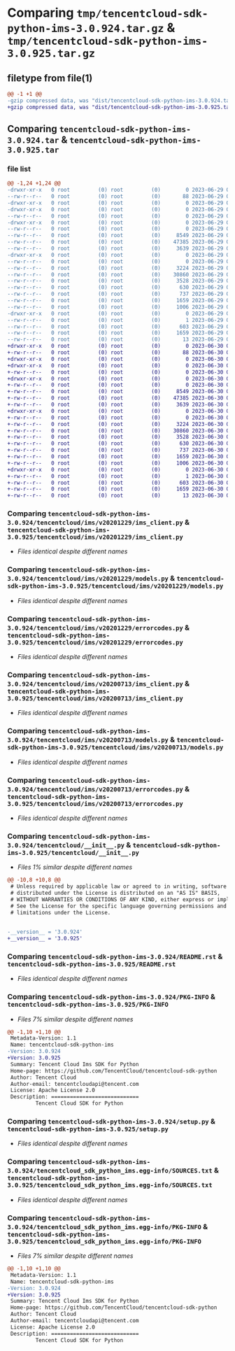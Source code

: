 # Comparing `tmp/tencentcloud-sdk-python-ims-3.0.924.tar.gz` & `tmp/tencentcloud-sdk-python-ims-3.0.925.tar.gz`

## filetype from file(1)

```diff
@@ -1 +1 @@
-gzip compressed data, was "dist/tencentcloud-sdk-python-ims-3.0.924.tar", last modified: Thu Jun 29 00:36:12 2023, max compression
+gzip compressed data, was "dist/tencentcloud-sdk-python-ims-3.0.925.tar", last modified: Fri Jun 30 02:15:56 2023, max compression
```

## Comparing `tencentcloud-sdk-python-ims-3.0.924.tar` & `tencentcloud-sdk-python-ims-3.0.925.tar`

### file list

```diff
@@ -1,24 +1,24 @@
-drwxr-xr-x   0 root         (0) root         (0)        0 2023-06-29 00:36:12.000000 tencentcloud-sdk-python-ims-3.0.924/
--rw-r--r--   0 root         (0) root         (0)       88 2023-06-29 00:36:12.000000 tencentcloud-sdk-python-ims-3.0.924/setup.cfg
-drwxr-xr-x   0 root         (0) root         (0)        0 2023-06-29 00:36:12.000000 tencentcloud-sdk-python-ims-3.0.924/tencentcloud/
-drwxr-xr-x   0 root         (0) root         (0)        0 2023-06-29 00:36:12.000000 tencentcloud-sdk-python-ims-3.0.924/tencentcloud/ims/
--rw-r--r--   0 root         (0) root         (0)        0 2023-06-29 00:36:12.000000 tencentcloud-sdk-python-ims-3.0.924/tencentcloud/ims/__init__.py
-drwxr-xr-x   0 root         (0) root         (0)        0 2023-06-29 00:36:12.000000 tencentcloud-sdk-python-ims-3.0.924/tencentcloud/ims/v20201229/
--rw-r--r--   0 root         (0) root         (0)        0 2023-06-29 00:36:12.000000 tencentcloud-sdk-python-ims-3.0.924/tencentcloud/ims/v20201229/__init__.py
--rw-r--r--   0 root         (0) root         (0)     8549 2023-06-29 00:36:12.000000 tencentcloud-sdk-python-ims-3.0.924/tencentcloud/ims/v20201229/ims_client.py
--rw-r--r--   0 root         (0) root         (0)    47385 2023-06-29 00:36:12.000000 tencentcloud-sdk-python-ims-3.0.924/tencentcloud/ims/v20201229/models.py
--rw-r--r--   0 root         (0) root         (0)     3639 2023-06-29 00:36:12.000000 tencentcloud-sdk-python-ims-3.0.924/tencentcloud/ims/v20201229/errorcodes.py
-drwxr-xr-x   0 root         (0) root         (0)        0 2023-06-29 00:36:12.000000 tencentcloud-sdk-python-ims-3.0.924/tencentcloud/ims/v20200713/
--rw-r--r--   0 root         (0) root         (0)        0 2023-06-29 00:36:12.000000 tencentcloud-sdk-python-ims-3.0.924/tencentcloud/ims/v20200713/__init__.py
--rw-r--r--   0 root         (0) root         (0)     3224 2023-06-29 00:36:12.000000 tencentcloud-sdk-python-ims-3.0.924/tencentcloud/ims/v20200713/ims_client.py
--rw-r--r--   0 root         (0) root         (0)    30860 2023-06-29 00:36:12.000000 tencentcloud-sdk-python-ims-3.0.924/tencentcloud/ims/v20200713/models.py
--rw-r--r--   0 root         (0) root         (0)     3528 2023-06-29 00:36:12.000000 tencentcloud-sdk-python-ims-3.0.924/tencentcloud/ims/v20200713/errorcodes.py
--rw-r--r--   0 root         (0) root         (0)      630 2023-06-29 00:36:12.000000 tencentcloud-sdk-python-ims-3.0.924/tencentcloud/__init__.py
--rw-r--r--   0 root         (0) root         (0)      737 2023-06-29 00:36:12.000000 tencentcloud-sdk-python-ims-3.0.924/README.rst
--rw-r--r--   0 root         (0) root         (0)     1659 2023-06-29 00:36:12.000000 tencentcloud-sdk-python-ims-3.0.924/PKG-INFO
--rw-r--r--   0 root         (0) root         (0)     1006 2023-06-29 00:36:12.000000 tencentcloud-sdk-python-ims-3.0.924/setup.py
-drwxr-xr-x   0 root         (0) root         (0)        0 2023-06-29 00:36:12.000000 tencentcloud-sdk-python-ims-3.0.924/tencentcloud_sdk_python_ims.egg-info/
--rw-r--r--   0 root         (0) root         (0)        1 2023-06-29 00:36:12.000000 tencentcloud-sdk-python-ims-3.0.924/tencentcloud_sdk_python_ims.egg-info/dependency_links.txt
--rw-r--r--   0 root         (0) root         (0)      603 2023-06-29 00:36:12.000000 tencentcloud-sdk-python-ims-3.0.924/tencentcloud_sdk_python_ims.egg-info/SOURCES.txt
--rw-r--r--   0 root         (0) root         (0)     1659 2023-06-29 00:36:12.000000 tencentcloud-sdk-python-ims-3.0.924/tencentcloud_sdk_python_ims.egg-info/PKG-INFO
--rw-r--r--   0 root         (0) root         (0)       13 2023-06-29 00:36:12.000000 tencentcloud-sdk-python-ims-3.0.924/tencentcloud_sdk_python_ims.egg-info/top_level.txt
+drwxr-xr-x   0 root         (0) root         (0)        0 2023-06-30 02:15:56.000000 tencentcloud-sdk-python-ims-3.0.925/
+-rw-r--r--   0 root         (0) root         (0)       88 2023-06-30 02:15:56.000000 tencentcloud-sdk-python-ims-3.0.925/setup.cfg
+drwxr-xr-x   0 root         (0) root         (0)        0 2023-06-30 02:15:56.000000 tencentcloud-sdk-python-ims-3.0.925/tencentcloud/
+drwxr-xr-x   0 root         (0) root         (0)        0 2023-06-30 02:15:56.000000 tencentcloud-sdk-python-ims-3.0.925/tencentcloud/ims/
+-rw-r--r--   0 root         (0) root         (0)        0 2023-06-30 02:15:56.000000 tencentcloud-sdk-python-ims-3.0.925/tencentcloud/ims/__init__.py
+drwxr-xr-x   0 root         (0) root         (0)        0 2023-06-30 02:15:56.000000 tencentcloud-sdk-python-ims-3.0.925/tencentcloud/ims/v20201229/
+-rw-r--r--   0 root         (0) root         (0)        0 2023-06-30 02:15:56.000000 tencentcloud-sdk-python-ims-3.0.925/tencentcloud/ims/v20201229/__init__.py
+-rw-r--r--   0 root         (0) root         (0)     8549 2023-06-30 02:15:56.000000 tencentcloud-sdk-python-ims-3.0.925/tencentcloud/ims/v20201229/ims_client.py
+-rw-r--r--   0 root         (0) root         (0)    47385 2023-06-30 02:15:56.000000 tencentcloud-sdk-python-ims-3.0.925/tencentcloud/ims/v20201229/models.py
+-rw-r--r--   0 root         (0) root         (0)     3639 2023-06-30 02:15:56.000000 tencentcloud-sdk-python-ims-3.0.925/tencentcloud/ims/v20201229/errorcodes.py
+drwxr-xr-x   0 root         (0) root         (0)        0 2023-06-30 02:15:56.000000 tencentcloud-sdk-python-ims-3.0.925/tencentcloud/ims/v20200713/
+-rw-r--r--   0 root         (0) root         (0)        0 2023-06-30 02:15:56.000000 tencentcloud-sdk-python-ims-3.0.925/tencentcloud/ims/v20200713/__init__.py
+-rw-r--r--   0 root         (0) root         (0)     3224 2023-06-30 02:15:56.000000 tencentcloud-sdk-python-ims-3.0.925/tencentcloud/ims/v20200713/ims_client.py
+-rw-r--r--   0 root         (0) root         (0)    30860 2023-06-30 02:15:56.000000 tencentcloud-sdk-python-ims-3.0.925/tencentcloud/ims/v20200713/models.py
+-rw-r--r--   0 root         (0) root         (0)     3528 2023-06-30 02:15:56.000000 tencentcloud-sdk-python-ims-3.0.925/tencentcloud/ims/v20200713/errorcodes.py
+-rw-r--r--   0 root         (0) root         (0)      630 2023-06-30 02:15:56.000000 tencentcloud-sdk-python-ims-3.0.925/tencentcloud/__init__.py
+-rw-r--r--   0 root         (0) root         (0)      737 2023-06-30 02:15:56.000000 tencentcloud-sdk-python-ims-3.0.925/README.rst
+-rw-r--r--   0 root         (0) root         (0)     1659 2023-06-30 02:15:56.000000 tencentcloud-sdk-python-ims-3.0.925/PKG-INFO
+-rw-r--r--   0 root         (0) root         (0)     1006 2023-06-30 02:15:56.000000 tencentcloud-sdk-python-ims-3.0.925/setup.py
+drwxr-xr-x   0 root         (0) root         (0)        0 2023-06-30 02:15:56.000000 tencentcloud-sdk-python-ims-3.0.925/tencentcloud_sdk_python_ims.egg-info/
+-rw-r--r--   0 root         (0) root         (0)        1 2023-06-30 02:15:56.000000 tencentcloud-sdk-python-ims-3.0.925/tencentcloud_sdk_python_ims.egg-info/dependency_links.txt
+-rw-r--r--   0 root         (0) root         (0)      603 2023-06-30 02:15:56.000000 tencentcloud-sdk-python-ims-3.0.925/tencentcloud_sdk_python_ims.egg-info/SOURCES.txt
+-rw-r--r--   0 root         (0) root         (0)     1659 2023-06-30 02:15:56.000000 tencentcloud-sdk-python-ims-3.0.925/tencentcloud_sdk_python_ims.egg-info/PKG-INFO
+-rw-r--r--   0 root         (0) root         (0)       13 2023-06-30 02:15:56.000000 tencentcloud-sdk-python-ims-3.0.925/tencentcloud_sdk_python_ims.egg-info/top_level.txt
```

### Comparing `tencentcloud-sdk-python-ims-3.0.924/tencentcloud/ims/v20201229/ims_client.py` & `tencentcloud-sdk-python-ims-3.0.925/tencentcloud/ims/v20201229/ims_client.py`

 * *Files identical despite different names*

### Comparing `tencentcloud-sdk-python-ims-3.0.924/tencentcloud/ims/v20201229/models.py` & `tencentcloud-sdk-python-ims-3.0.925/tencentcloud/ims/v20201229/models.py`

 * *Files identical despite different names*

### Comparing `tencentcloud-sdk-python-ims-3.0.924/tencentcloud/ims/v20201229/errorcodes.py` & `tencentcloud-sdk-python-ims-3.0.925/tencentcloud/ims/v20201229/errorcodes.py`

 * *Files identical despite different names*

### Comparing `tencentcloud-sdk-python-ims-3.0.924/tencentcloud/ims/v20200713/ims_client.py` & `tencentcloud-sdk-python-ims-3.0.925/tencentcloud/ims/v20200713/ims_client.py`

 * *Files identical despite different names*

### Comparing `tencentcloud-sdk-python-ims-3.0.924/tencentcloud/ims/v20200713/models.py` & `tencentcloud-sdk-python-ims-3.0.925/tencentcloud/ims/v20200713/models.py`

 * *Files identical despite different names*

### Comparing `tencentcloud-sdk-python-ims-3.0.924/tencentcloud/ims/v20200713/errorcodes.py` & `tencentcloud-sdk-python-ims-3.0.925/tencentcloud/ims/v20200713/errorcodes.py`

 * *Files identical despite different names*

### Comparing `tencentcloud-sdk-python-ims-3.0.924/tencentcloud/__init__.py` & `tencentcloud-sdk-python-ims-3.0.925/tencentcloud/__init__.py`

 * *Files 1% similar despite different names*

```diff
@@ -10,8 +10,8 @@
 # Unless required by applicable law or agreed to in writing, software
 # distributed under the License is distributed on an "AS IS" BASIS,
 # WITHOUT WARRANTIES OR CONDITIONS OF ANY KIND, either express or implied.
 # See the License for the specific language governing permissions and
 # limitations under the License.
 
 
-__version__ = '3.0.924'
+__version__ = '3.0.925'
```

### Comparing `tencentcloud-sdk-python-ims-3.0.924/README.rst` & `tencentcloud-sdk-python-ims-3.0.925/README.rst`

 * *Files identical despite different names*

### Comparing `tencentcloud-sdk-python-ims-3.0.924/PKG-INFO` & `tencentcloud-sdk-python-ims-3.0.925/PKG-INFO`

 * *Files 7% similar despite different names*

```diff
@@ -1,10 +1,10 @@
 Metadata-Version: 1.1
 Name: tencentcloud-sdk-python-ims
-Version: 3.0.924
+Version: 3.0.925
 Summary: Tencent Cloud Ims SDK for Python
 Home-page: https://github.com/TencentCloud/tencentcloud-sdk-python
 Author: Tencent Cloud
 Author-email: tencentcloudapi@tencent.com
 License: Apache License 2.0
 Description: ============================
         Tencent Cloud SDK for Python
```

### Comparing `tencentcloud-sdk-python-ims-3.0.924/setup.py` & `tencentcloud-sdk-python-ims-3.0.925/setup.py`

 * *Files identical despite different names*

### Comparing `tencentcloud-sdk-python-ims-3.0.924/tencentcloud_sdk_python_ims.egg-info/SOURCES.txt` & `tencentcloud-sdk-python-ims-3.0.925/tencentcloud_sdk_python_ims.egg-info/SOURCES.txt`

 * *Files identical despite different names*

### Comparing `tencentcloud-sdk-python-ims-3.0.924/tencentcloud_sdk_python_ims.egg-info/PKG-INFO` & `tencentcloud-sdk-python-ims-3.0.925/tencentcloud_sdk_python_ims.egg-info/PKG-INFO`

 * *Files 7% similar despite different names*

```diff
@@ -1,10 +1,10 @@
 Metadata-Version: 1.1
 Name: tencentcloud-sdk-python-ims
-Version: 3.0.924
+Version: 3.0.925
 Summary: Tencent Cloud Ims SDK for Python
 Home-page: https://github.com/TencentCloud/tencentcloud-sdk-python
 Author: Tencent Cloud
 Author-email: tencentcloudapi@tencent.com
 License: Apache License 2.0
 Description: ============================
         Tencent Cloud SDK for Python
```

